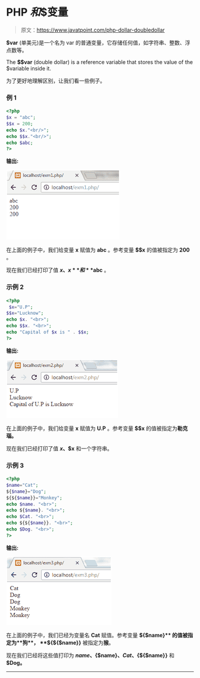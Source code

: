 # PHP $和$$变量

> 原文：<https://www.javatpoint.com/php-dollar-doubledollar>

**$var** (单美元)是一个名为 var 的普通变量，它存储任何值，如字符串、整数、浮点数等。

The **$$var** (double dollar) is a reference variable that stores the value of the $variable inside it.

为了更好地理解区别，让我们看一些例子。

### 例 1

```php
<?php
$x = "abc";
$$x = 200;
echo $x."<br/>";
echo $$x."<br/>";
echo $abc;
?>

```

**输出:**

![PHP $ and $$ variables](img/7874360a99567c18fc9aca69924d9912.png)

在上面的例子中，我们给变量 **x** 赋值为 **abc** 。参考变量 **$$x** 的值被指定为 **200** 。

现在我们已经打印了值 **$x、$$x** 和 **$abc** 。

### 示例 2

```php
<?php
 $x="U.P";
$$x="Lucknow";
echo $x. "<br>";
echo $$x. "<br>";
echo "Capital of $x is " . $$x;
?>

```

**输出:**

![PHP $ and $$ variables](img/48b08d5b0404f4e2eff2703e2d15a5d1.png)

在上面的例子中，我们给变量 **x** 赋值为 **U.P** 。参考变量 **$$x** 的值被指定为**勒克瑙。**

现在我们已经打印了值 **$x、$$x** 和一个字符串。

### 示例 3

```php
<?php
$name="Cat";
${$name}="Dog";
${${$name}}="Monkey";
echo $name. "<br>";
echo ${$name}. "<br>";
echo $Cat. "<br>";
echo ${${$name}}. "<br>";
echo $Dog. "<br>";
?>

```

**输出:**

![PHP $ and $$ variables](img/62d5003fa6fe1606f34ebab6893eea84.png)

在上面的例子中，我们已经为变量名 **Cat** 赋值。参考变量 **${$name}** 的值被指定为**狗**， **${${$name}}** 被指定为**猴**。

现在我们已经将这些值打印为 **$name、${$name}、$Cat、${${$name}}** 和 **$Dog。**

* * *